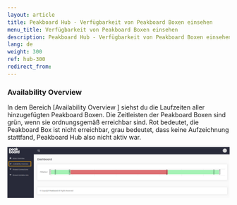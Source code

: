 ```yaml
---
layout: article
title: Peakboard Hub - Verfügbarkeit von Peakboard Boxen einsehen
menu_title: Verfügbarkeit von Peakboard Boxen einsehen 
description: Peakboard Hub - Verfügbarkeit von Peakboard Boxen einsehen 
lang: de
weight: 300
ref: hub-300
redirect_from:
---
```

### Availability Overview
In dem Bereich [Availability Overview ] siehst du die Laufzeiten aller hinzugefügten Peakboard Boxen. 
Die Zeitleisten der Peakboard Boxen sind grün, wenn sie ordnungsgemäß erreichbar sind. 
Rot bedeutet, die Peakboard Box ist nicht erreichbar, grau bedeutet, dass keine Aufzeichnung stattfand, Peakboard Hub also nicht aktiv war.

![Availability Overview](/assets/images/hub/hub_availabilityoverview.png) 
